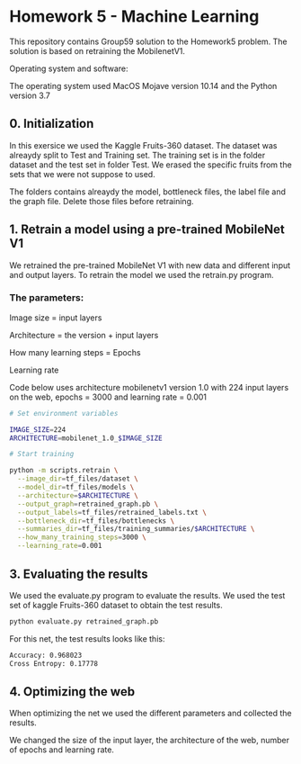 # Homework 5 - Machine Learning

This repository contains Group59 solution to the Homework5 problem. The solution is based on retraining the MobilenetV1.

Operating system and software:

The operating system used MacOS Mojave version 10.14 and the Python version 3.7


## 0. Initialization

In this exersice we used the Kaggle Fruits-360 dataset. The dataset was alreaydy split to Test and Training set. The training set is in the folder dataset and the test set in folder Test. We erased the specific fruits from the sets that we were not suppose to used.

The folders contains alreaydy the model, bottleneck files, the label file and the graph file. Delete those files before retraining.

## 1. Retrain a model using a pre-trained MobileNet V1

We retrained the pre-trained MobileNet V1 with new data and different input and output layers. To retrain the model we used the retrain.py program.

### The parameters:

Image size = input layers

Architecture = the version + input layers

How many learning steps = Epochs

Learning rate

Code below uses architecture mobilenetv1 version 1.0 with 224 input layers on the web, epochs = 3000 and learning rate = 0.001

```sh
# Set environment variables

IMAGE_SIZE=224
ARCHITECTURE=mobilenet_1.0_$IMAGE_SIZE

# Start training

python -m scripts.retrain \
  --image_dir=tf_files/dataset \
  --model_dir=tf_files/models \
  --architecture=$ARCHITECTURE \
  --output_graph=retrained_graph.pb \
  --output_labels=tf_files/retrained_labels.txt \
  --bottleneck_dir=tf_files/bottlenecks \
  --summaries_dir=tf_files/training_summaries/$ARCHITECTURE \
  --how_many_training_steps=3000 \
  --learning_rate=0.001
```

## 3. Evaluating the results

We used the evaluate.py program to evaluate the results. We used the test set of kaggle Fruits-360 dataset to obtain the test results.

```sh
python evaluate.py retrained_graph.pb
```
For this net, the test results looks like this:

```sh
Accuracy: 0.968023
Cross Entropy: 0.17778
```

## 4. Optimizing the web

When optimizing the net we used the different parameters and collected the results.

We changed the size of the input layer, the architecture of the web, number of epochs and learning rate.







